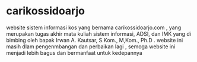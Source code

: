 # carikossidoarjo
website sistem informasi kos yang bernama carikossidoarjo.com , yang merupakan tugas akhir mata kuliah sistem informasi, ADSI, dan IMK yang di bimbing oleh bapak Irwan A. Kautsar, S.Kom., M,Kom., Ph.D . website ini masih dlam pengenmbangan dan perbaikan lagi , semoga website ini menjadi lebih bagus dan bermanfaat untuk kedepannya

